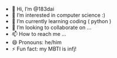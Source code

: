 - 👋 Hi, I’m @183dai
- 👀 I’m interested in computer science :)
- 🌱 I’m currently learning coding ( python )
- 💞️ I’m looking to collaborate on ...
- 📫 How to reach me ...
- 😄 Pronouns: he/him 
- ⚡ Fun fact: my MBTI is infj!

<!---
183dai/183dai is a ✨ special ✨ repository because its `README.md` (this file) appears on your GitHub profile.
You can click the Preview link to take a look at your changes.
--->
